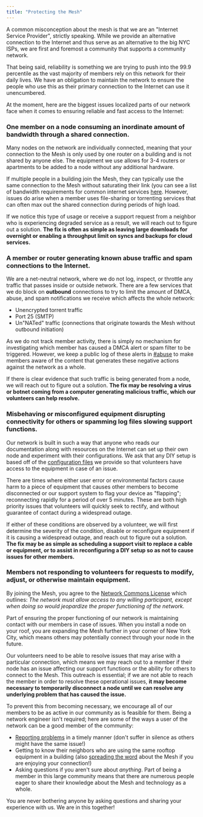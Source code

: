 ```yaml
---
title: "Protecting the Mesh"
---
```


A common misconception about the mesh is that we are an "Internet Service Provider", strictly speaking. While we provide an alternative connection to the Internet and thus serve as an alternative to the big NYC ISPs, we are first and foremost a community that supports a community network.

That being said, reliability is something we are trying to push into the 99.9 percentile as the vast majority of members rely on this network for their daily lives. We have an obligation to maintain the network to ensure the people who use this as their primary connection to the Internet can use it unencumbered.

At the moment, here are the biggest issues localized parts of our network face when it comes to ensuring reliable and fast access to the Internet:

### One member on a node consuming an inordinate amount of bandwidth through a shared connection.

Many nodes on the network are individually connected, meaning that your connection to the Mesh is only used by one router on a building and is not shared by anyone else. The equipment we use allows for 3-4 routers or apartments to be added to a node without any additional hardware.

If multiple people in a building join the Mesh, they can typically use the same connection to the Mesh without saturating their link (you can see a list of bandwidth requirements for common internet services [here](https://docs.nycmesh.net/diy/troubleshooting]). However, issues do arise when a member uses file-sharing or torrenting services that can often max out the shared connection during periods of high load.

If we notice this type of usage or receive a support request from a neighbor who is experiencing degraded service as a result, we will reach out to figure out a solution. **The fix is often as simple as leaving large downloads for overnight or enabling a throughput limit on syncs and backups for cloud services.**

### A member or router generating known abuse traffic and spam connections to the Internet.

We are a net-neutral network, where we do not log, inspect, or throttle any traffic that passes inside or outside network. There are a few services that we do block on **outbound** connections to try to limit the amount of DMCA, abuse, and spam notifications we receive which affects the whole network:

- Unencrypted torrent traffic
- Port 25 (SMTP)
- Un"NATed" traffic (connections that originate towards the Mesh without outbound initiation)

As we do not track member activity, there is simply no mechanism for investigating which member has caused a DMCA alert or spam filter to be triggered. However, we keep a public log of these alerts in [#abuse](https://nycmesh.slack.com/archives/CCY36KSHY) to make members aware of the content that generates these negative actions against the network as a whole.

If there is clear evidence that such traffic is being generated from a node, we will reach out to figure out a solution. **The fix may be resolving a virus or botnet coming from a computer generating malicious traffic, which our volunteers can help resolve.**

### Misbehaving or misconfigured equipment disrupting connectivity for others or spamming log files slowing support functions.

Our network is built in such a way that anyone who reads our documentation along with resources on the Internet can set up their own node and experiment with their configurations. We ask that any DIY setup is based off of the [configuration files](https://docs.nycmesh.net/hardware/config) we provide so that volunteers have access to the equipment in case of an issue.

There are times where either user error or environmental factors cause harm to a piece of equipment that causes other members to become disconnected or our support system to flag your device as "flapping"; reconnecting rapidly for a period of over 5 minutes. These are both high priority issues that volunteers will quickly seek to rectify, and without guarantee of contact during a widespread outage.

If either of these conditions are observed by a volunteer, we will first determine the severity of the condition, disable or reconfigure equipment if it is causing a widespread outage, and reach out to figure out a solution. **The fix may be as simple as scheduling a support visit to replace a cable or equipment, or to assist in reconfiguring a DIY setup so as not to cause issues for other members.**

### Members not responding to volunteers for requests to modify, adjust, or otherwise maintain equipment.

By joining the Mesh, you agree to the [Network Commons License](https://www.nycmesh.net/ncl.pdf) which outlines:
*The network must allow access to any willing participant, except when doing so would jeopardize the proper functioning of the network.*

Part of ensuring the proper functioning of our network is maintaining contact with our members in case of issues. When you install a node on your roof, you are expanding the Mesh further in your corner of New York City, which means others may potentially connect through your node in the future.

Our volunteers need to be able to resolve issues that may arise with a particular connection, which means we may reach out to a member if their node has an issue affecting our support functions or the ability for others to connect to the Mesh. This outreach is essential; if we are not able to reach the member in order to resolve these operational issues, **it may become necessary to temporarily disconnect a node until we can resolve any underlying problem that has caused the issue.**

To prevent this from becoming necessary, we encourage all of our members to be as active in our community as is feasible for them. Being a network engineer isn't required; here are some of the ways a user of the network can be a good member of the community:

- [Reporting problems](https://www.nycmesh.net/support) in a timely manner (don't suffer in silence as others might have the same issue!)
- Getting to know their neighbors who are using the same rooftop equipment in a building (also [spreading the word](https://docs.nycmesh.net/organization/outreach) about the Mesh if you are enjoying your connection!)
- Asking questions if you aren't sure about *anything*. Part of being a member in this large community means that there are numerous people eager to share their knowledge about the Mesh and technology as a whole.

You are never bothering anyone by asking questions and sharing your experience with us. We are in this together!